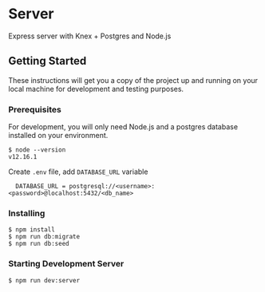 # Server

Express server with Knex + Postgres and Node.js

## Getting Started

These instructions will get you a copy of the project up and running on your local machine for development and testing purposes.

### Prerequisites

For development, you will only need Node.js and a postgres database installed on your environment.

    $ node --version
    v12.16.1

Create `.env` file, add `DATABASE_URL` variable

```
  DATABASE_URL = postgresql://<username>:<password>@localhost:5432/<db_name>
```

### Installing

    $ npm install
    $ npm run db:migrate
    $ npm run db:seed

### Starting Development Server

    $ npm run dev:server

